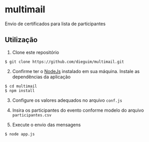 # multimail

Envio de certificados para lista de participantes

## Utilização

1. Clone este repositório

```shell
$ git clone https://github.com/dieguim/multimail.git
```

2. Confirme ter o [NodeJs](https://nodejs.org/) instalado em sua máquina. Instale as dependências da aplicação

```shell
$ cd multimail
$ npm install
```

3. Configure os valores adequados no arquivo `conf.js`

4. Insira os participantes do evento conforme modelo do arquivo `participantes.csv`

5. Execute o envio das mensagens

```shell
$ node app.js
```
